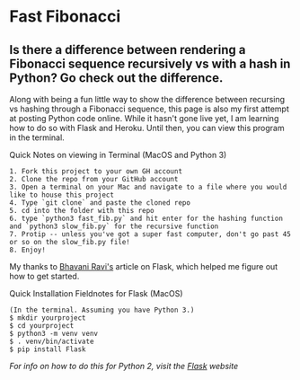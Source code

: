 # Fast Fibonacci
## Is there a difference between rendering a Fibonacci sequence recursively vs with a hash in Python? Go check out the difference.


Along with being a fun little way to show the difference between recursing vs hashing through a Fibonacci sequence, this page is also my first attempt at posting Python code online. While it hasn't gone live yet, I am learning how to do so with Flask and Heroku. Until then, you can view this program in the terminal.

Quick Notes on viewing in Terminal (MacOS and Python 3)
```
1. Fork this project to your own GH account
2. Clone the repo from your GitHub account
3. Open a terminal on your Mac and navigate to a file where you would like to house this project
4. Type `git clone` and paste the cloned repo
5. cd into the folder with this repo
6. type `python3 fast_fib.py` and hit enter for the hashing function and `python3 slow_fib.py` for the recursive function
7. Protip -- unless you've got a super fast computer, don't go past 45 or so on the slow_fib.py file!
8. Enjoy!
```


My thanks to [Bhavani Ravi's](https://medium.com/bhavaniravi/build-your-1st-python-web-app-with-flask-b039d11f101c) article on Flask, which helped me figure out how to get started.

Quick Installation Fieldnotes for Flask (MacOS)
```
(In the terminal. Assuming you have Python 3.)
$ mkdir yourproject
$ cd yourproject
$ python3 -m venv venv
$ . venv/bin/activate
$ pip install Flask
```

*For info on how to do this for Python 2, visit the [Flask](https://flask.palletsprojects.com/en/1.1.x/installation/#install-create-env) website*